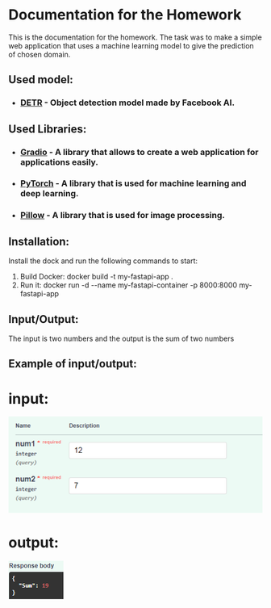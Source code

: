 # Documentation for the Homework

This is the documentation for the homework. The task was to make a simple web application that uses a machine learning model to give the prediction of chosen domain.

## Used model:

- ### [DETR](https://huggingface.co/facebook/detr-resnet-50) - Object detection model made by Facebook AI.

## Used Libraries:

- ### [Gradio](https://www.gradio.app/) - A library that allows to create a web application for applications easily.
- ### [PyTorch](https://pytorch.org/) - A library that is used for machine learning and deep learning.
- ### [Pillow](https://pillow.readthedocs.io/en/stable/) - A library that is used for image processing.

## Installation:

Install the dock and run the following commands to start:

1. Build Docker: docker build -t my-fastapi-app .
2. Run it: docker run -d --name my-fastapi-container -p 8000:8000 my-fastapi-app

## Input/Output:

The input is two numbers and the output is the sum of two numbers

## Example of input/output:

# input:

![Example](imgs/Example.png)

# output:

![Example](imgs/Result.png)
